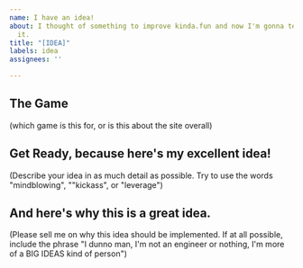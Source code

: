 ```yaml
---
name: I have an idea!
about: I thought of something to improve kinda.fun and now I'm gonna tell you about
  it.
title: "[IDEA]"
labels: idea
assignees: ''

---
```


## The Game
(which game is this for, or is this about the site overall)

## Get Ready, because here's my excellent idea!
(Describe your idea in as much detail as possible. Try to use the words "mindblowing", ""kickass", or "leverage")

## And here's why this is a great idea.
(Please sell me on why this idea should be implemented. If at all possible, include the phrase "I dunno man, I'm not an engineer or nothing, I'm more of a BIG IDEAS kind of person")
